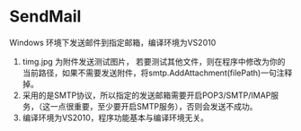 # SendMail
Windows 环境下发送邮件到指定邮箱，编译环境为VS2010

1. timg.jpg 为附件发送测试图片， 若要测试其他文件，则在程序中修改为你的当前路径，如果不需要发送附件，将smtp.AddAttachment(filePath)一句注释掉。
2. 采用的是SMTP协议，所以指定的发送邮箱需要开启POP3/SMTP/IMAP服务，（这一点很重要，至少要开启SMTP服务），否则会发送不成功。
3. 编译环境为VS2010，程序功能基本与编译环境无关。
